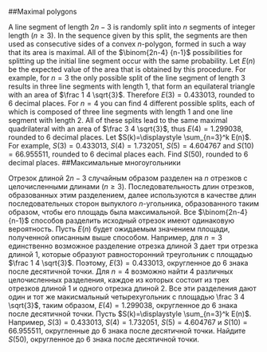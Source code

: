 ##Maximal polygons

A line segment of length $2n-3$ is randomly split into $n$ segments of integer length ($n \ge 3$). In the sequence given by this split, the segments are then used as consecutive sides of a convex $n$-polygon, formed in such a way that its area is maximal.  All of the $\binom{2n-4} {n-1}$ possibilities for splitting up the initial line segment occur with the same probability. 
Let $E(n)$ be the expected value of the area that is obtained by this procedure.
For example, for $n=3$ the only possible split of the line segment of length $3$ results in three line segments with length $1$, that form an equilateral triangle with an area of $\frac 1 4 \sqrt{3}$. Therefore $E(3)=0.433013$, rounded to $6$ decimal places.
For $n=4$ you can find $4$ different possible splits, each of which is composed of three line segments with length $1$ and one line segment with length $2$. All of these splits lead to the same maximal quadrilateral with an area of $\frac 3 4 \sqrt{3}$, thus $E(4)=1.299038$, rounded to $6$ decimal places.
Let $S(k)=\displaystyle \sum_{n=3}^k E(n)$.
For example, $S(3)=0.433013$, $S(4)=1.732051$, $S(5)=4.604767$ and $S(10)=66.955511$, rounded to $6$ decimal places each.
Find $S(50)$, rounded to $6$ decimal places.
##Максимальные многоугольники

Отрезок длиной $2n-3$ случайным образом разделен на $n$ отрезков с целочисленными длинами ($n \ge 3$). Последовательность длин отрезков, образованных этим разделением, далее используются в качестве длин последовательных сторон выпуклого $n$-угольника, образованного таким образом, чтобы его площадь была максимальной. Все $\binom{2n-4} {n-1}$ способов разделить исходный отрезок имеют одинаковую вероятность.
Пусть $E(n)$ будет ожидаемым значением площади, полученной описанным выше способом.
Например, для $n=3$ единственно возможное разделение отрезка длиной $3$ дает три отрезка длиной $1$, которые образуют равносторонний треугольник с площадью $\frac 1 4 \sqrt{3}$. Поэтому, $E(3)=0.433013$, округленное до $6$ знака после десятичной точки.
Для $n=4$ возможно найти $4$ различных целочисленных разделения, каждое из которых состоит из трех отрезков длиной $1$ и одного отрезка длиной $2$. Все эти разделения дают один и тот же макисмальный четырехугольник с площадью \frac 3 4 \sqrt{3}$, таким образом, $E(4)=1.299038$, округленное до $6$ знака после десятичной точки.
Пусть $S(k)=\displaystyle \sum_{n=3}^k E(n)$.
Например, $S(3)=0.433013$, $S(4)=1.732051$, $S(5)=4.604767$ и $S(10)=66.955511$, округленные до $6$ знака после десятичной точки.
Найдите $S(50)$, округленное до $6$ знака после десятичной точки.
